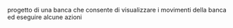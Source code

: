 progetto di una banca che consente di visualizzare i movimenti della banca ed eseguire alcune azioni
